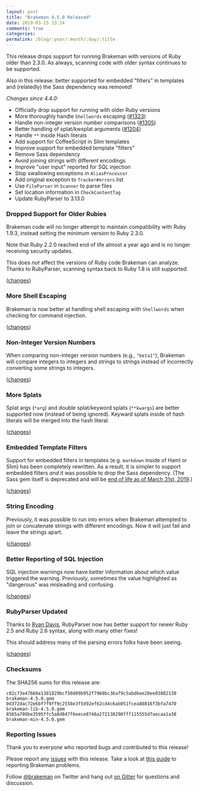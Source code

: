```yaml
---
layout: post
title: "Brakeman 4.5.0 Released"
date: 2019-03-15 13:14
comments: true
categories:
permalink: /blog/:year/:month/:day/:title
---
```


This release drops support for running Brakeman with versions of Ruby older than 2.3.0. As always, scanning code with older syntax continues to be supported.

Also in this release: better supported for embedded "filters" in templates and (relatedly) the Sass dependency was removed!

_Changes since 4.4.0:_

* Officially drop support for running with older Ruby versions
* More thoroughly handle `Shellwords` escaping ([#1323](https://github.com/presidentbeef/brakeman/issues/1323))
* Handle non-integer version number comparisons ([#1305](https://github.com/presidentbeef/brakeman/issues/1305))
* Better handling of splat/kwsplat arguments ([#1204](https://github.com/presidentbeef/brakeman/issues/1204))
* Handle `**` inside Hash literals
* Add support for CoffeeScript in Slim templates
* Improve support for embedded template "filters"
* Remove Sass dependency
* Avoid joining strings with different encodings
* Improve "user input" reported for SQL injection
* Stop swallowing exceptions in `AliasProcessor`
* Add original exception to `Tracker#errors` list
* Use `FileParser` in `Scanner` to parse files
* Set location information in `CheckContentTag`
* Update RubyParser to 3.13.0

### Dropped Support for Older Rubies

Brakeman code will no longer attempt to maintain compatibility with Ruby 1.9.3, instead setting the minimum version to Ruby 2.3.0.

Note that Ruby 2.2.0 reached end of life almost a year ago and is no longer receiving security updates.

This does *not* affect the versions of Ruby code Brakeman can analyze. Thanks to RubyParser, scanning syntax back to Ruby 1.8 is still supported. 

([changes](https://github.com/presidentbeef/brakeman/pull/1329))

### More Shell Escaping

Brakeman is now better at handling shell escaping with `Shellwords` when checking for command injection. 

([changes](https://github.com/presidentbeef/brakeman/pull/1327))

### Non-Integer Version Numbers

When comparing non-integer version numbers (e.g., `"beta1"`), Brakeman will compare integers to integers and strings to strings instead of
incorrectly converting some strings to integers.

([changes](https://github.com/presidentbeef/brakeman/pull/1326))

### More Splats

Splat args (`*arg`) and double splat/keyword splats (`**kwargs`) are better supported now (instead of being ignored).
Keyward splats inside of hash literals will be merged into the hash literal.

([changes](https://github.com/presidentbeef/brakeman/pull/1315))

### Embedded Template Filters

Support for embedded filters in templates (e.g. `markdown` inside of Haml or Slim) has been completely rewritten. As a result, it is simpler to support embedded filters *and* it was possible to drop the Sass dependency. (The Sass gem itself is deprecated and will be [end of life as of March 31st, 2019](https://sass-lang.com/ruby-sass).)

([changes](https://github.com/presidentbeef/brakeman/pull/1314))

### String Encoding

Previously, it was possible to run into errors when Brakeman attempted to join or concatenate strings with different encodings. Now it will just fail and leave the strings apart.

([changes](https://github.com/presidentbeef/brakeman/pull/1293))

### Better Reporting of SQL Injection

SQL injection warnings now have better information about which value triggered the warning. Previously, sometimes the value highlighted as "dangerous" was misleading and confusing.

([changes](https://github.com/presidentbeef/brakeman/pull/1297))

### RubyParser Updated 

Thanks to [Ryan Davis](http://www.zenspider.com/), RubyParser now has better support for newer Ruby 2.5 and Ruby 2.6 syntax, along with many other fixes!

This should address many of the parsing errors folks have been seeing.

([changes](https://github.com/presidentbeef/brakeman/pull/1330))

### Checksums

The SHA256 sums for this release are:

    c82c73e47668e1381829bcf50d09b952f7968bc36af9c5abd6ee20ee03882130  brakeman-4.5.0.gem
    0d372dac72e6bf7f9ff9c2558e3f5d92ef62cd4c6ab051fcea88016f3bfa7470  brakeman-lib-4.5.0.gem
    8565a780be3595ffc5a8d847f6eece8746a272138290fff115555d7aecaa1a38  brakeman-min-4.5.0.gem

### Reporting Issues

Thank you to everyone who reported bugs and contributed to this release!

Please report any [issues](https://github.com/presidentbeef/brakeman/issues) with this release. Take a look at [this guide](https://github.com/presidentbeef/brakeman/wiki/How-to-Report-a-Brakeman-Issue) to reporting Brakeman problems.

Follow [@brakeman](https://twitter.com/brakeman) on Twitter and hang out [on Gitter](https://gitter.im/presidentbeef/brakeman) for questions and discussion.

